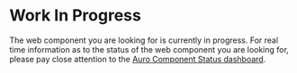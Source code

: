 # Work In Progress

The web component you are looking for is currently in progress. For real time information as to the status of the web component you are looking for, please pay close attention to the [Auro Component Status dashboard](/component-status).
